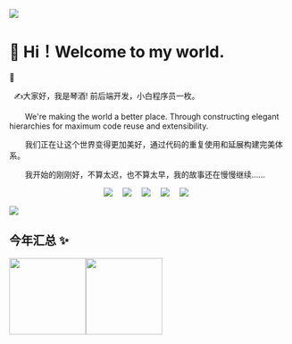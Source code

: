 ![](assets/Bottom_up.svg)

<!--   my-icons -->

# 🙋 Hi！Welcome to my world.

👋 <p>&nbsp;&nbsp;✍️大家好，我是琴酒! 前后端开发，小白程序员一枚。</p>
<p>&emsp;&emsp;We're making the world a better place. Through constructing elegant hierarchies for maximum code reuse and extensibility.</p>
<p>&emsp;&emsp;我们正在让这个世界变得更加美好，通过代码的重复使用和延展构建完美体系。</p>
<p>&emsp;&emsp;我开始的刚刚好，不算太迟，也不算太早，我的故事还在慢慢继续......</p>

<!-- 个人资料徽标 -->

<div align="center">
  <a href="https://gincode.icu"><img src="https://img.shields.io/badge/website-%E4%B8%AA%E4%BA%BA%E7%BD%91%E7%AB%99-blue"></a>&emsp;
  <a href="https://gitee.com/panther125/"><img src="https://img.shields.io/badge/Gitee-%E7%A0%81%E4%BA%91-red"></a>&emsp;
  <a href="https://www.cnblogs.com/panther9985/"><img src="https://img.shields.io/badge/cnblogs-%E5%8D%9A%E5%AE%A2%E5%9B%AD-orange"></a>&emsp;
  <a href="http://wpa.qq.com/msgrd?v=3&uin=2392189963&site=qq&menu=yes"><img src="https://img.shields.io/badge/QQ-%E8%81%94%E7%B3%BB-brightgreen"></a>&emsp;
  <a href="https://space.bilibili.com/322993153"><img src="https://img.shields.io/badge/bilibili-B%E7%AB%99-ff69b4"></a>&emsp; 
<!--   <a href="https://www.zhihu.com/people/sunguoqi/"><img src="https://img.shields.io/badge/zhihu-%E7%9F%A5%E4%B9%8E-blue"></a>&emsp; -->
<!-- 访客数统计徽标 -->
</div>

![](assets/header.png)

## 今年汇总 ✨

<img align="" height="137px" src="https://github-readme-stats.vercel.app/api?username=panther125&hide_title=true&hide_border=true&show_icons=true&include_all_commits=true&line_height=21&bg_color=0,EC6C6C,FFD479,FFFC79,73FA79&theme=graywhite&locale=cn" /><img align="" height="137px" src="https://github-readme-stats.vercel.app/api/top-langs/?username=panther125&hide_title=true&hide_border=true&layout=compact&bg_color=0,73FA79,73FDFF,D783FF&theme=graywhite&locale=cn" />
